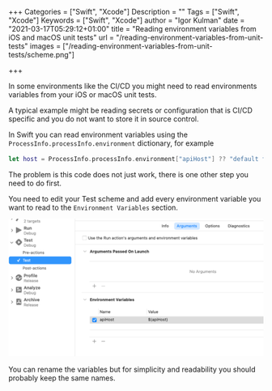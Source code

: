 +++
Categories = ["Swift", "Xcode"]
Description = ""
Tags = ["Swift", "Xcode"]
Keywords = ["Swift", "Xcode"]
author = "Igor Kulman"
date = "2021-03-17T05:29:12+01:00"
title = "Reading environment variables from iOS and macOS unit tests"
url = "/reading-environment-variables-from-unit-tests"
images = ["/reading-environment-variables-from-unit-tests/scheme.png"]

+++

In some environments like the CI/CD you might need to read environments variables from your iOS or macOS unit tests. 

A typical example might be reading secrets or configuration that is CI/CD specific and you do not want to store it in source control.

In Swift you can read environment variables using the `ProcessInfo.processInfo.environment` dictionary, for example

```swift
let host = ProcessInfo.processInfo.environment["apiHost"] ?? "default fallback host"
```

The problem is this code does not just work, there is one other step you need to do first.

You need to edit your Test scheme and add every environment variable you want to read to the `Environment Variables` section. 

![Test scheme environment variables](scheme.png)

You can rename the variables but for simplicity and readability you should probably keep the same names.

<!--more-->